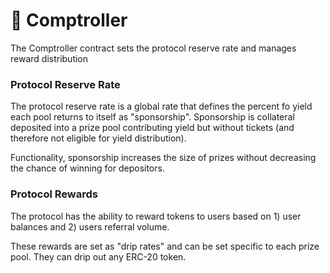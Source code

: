 # 🤖 Comptroller

The Comptroller contract sets the protocol reserve rate and manages reward distribution  

### Protocol Reserve Rate

The protocol reserve rate is a global rate that defines the percent fo yield each pool returns to itself as "sponsorship". Sponsorship is collateral deposited into a prize pool contributing yield but without tickets \(and therefore not eligible for yield distribution\). 

Functionality, sponsorship increases the size of prizes without decreasing the chance of winning for depositors. 

### Protocol Rewards

The protocol has the ability to reward tokens to users based on 1\) user balances and 2\) users referral volume. 

These rewards are set as "drip rates" and can be set specific to each prize pool. They can drip out any ERC-20 token.  

